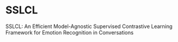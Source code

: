 # SSLCL
SSLCL: An Efficient Model-Agnostic Supervised Contrastive Learning Framework for Emotion Recognition in Conversations
